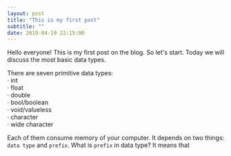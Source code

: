 ```yaml
---
layout: post
title: "This is my first post"
subtitle: ""
date: 2019-04-19 22:15:00
---
```


Hello everyone! 
This is my first post on the blog. 
So let's start. Today we will discuss the most basic data types.
<!--more-->
There are seven primitive data types:<br/>
&middot; int <br/>
&middot; float <br/>
&middot; double <br/>
&middot; bool/boolean <br/>
&middot; void/valueless <br/>
&middot; character <br/>
&middot; wide character <br/>

Each of them consume memory of your computer. It depends on two things: `data type` and `prefix`.
What is `prefix` in data type? It means that